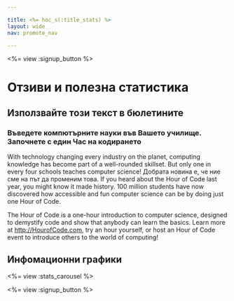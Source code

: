 ```yaml
---

title: <%= hoc_s(:title_stats) %>
layout: wide
nav: promote_nav

---
```


<a id="blurb"></a>

<%= view :signup_button %>

# Отзиви и полезна статистика

## Използвайте този текст в бюлетините

### Въведете компютърните науки във Вашето училище. Започнете с един Час на кодирането

With technology changing every industry on the planet, computing knowledge has become part of a well-rounded skillset. But only one in every four schools teaches computer science! Добрата новина е, че ние сме на път да променим това. If you heard about the Hour of Code last year, you might know it made history. 100 million students have now discovered how accessible and fun computer science can be by doing just one Hour of Code.

The Hour of Code is a one-hour introduction to computer science, designed to demystify code and show that anybody can learn the basics. Learn more at <http://HourofCode.com>, try an hour yourself, or host an Hour of Code event to introduce others to the world of computing!

<a id="infographics"></a>

## Инфомационни графики

<%= view :stats_carousel %>

<%= view :signup_button %>